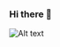 ### Hi there 👋

![Alt text](https://github.com/rpalaciosg/rpalaciosg/blob/master/Portada%20Richard%20Palacios%20Garc%C3%ADa.png?raw=true "Portada")


<!--
**rpalaciosg/rpalaciosg** is a ✨ _special_ ✨ repository because its `README.md` (this file) appears on your GitHub profile.

Here are some ideas to get you started:

- 🔭 I’m currently working on ...
- 🌱 I’m currently learning ...
- 👯 I’m looking to collaborate on ...
- 🤔 I’m looking for help with ...
- 💬 Ask me about ...
- 📫 How to reach me: ...
- 😄 Pronouns: ...
- ⚡ Fun fact: ...
-->
